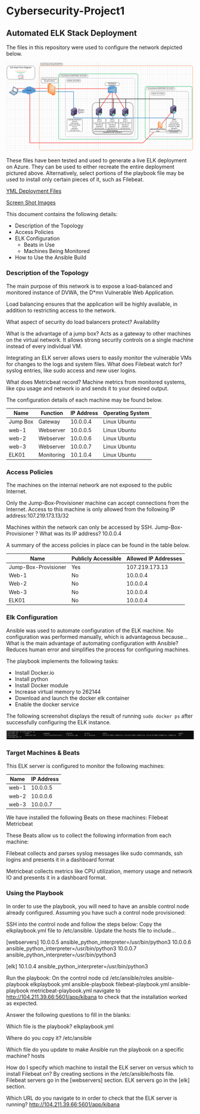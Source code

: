 # Cybersecurity-Project1
## Automated ELK Stack Deployment

The files in this repository were used to configure the network depicted below.

<img src="https://github.com/rfchapie/Cybersecurity-Project1/blob/main/Images/ELK_Deployment.png">

These files have been tested and used to generate a live ELK deployment on Azure. They can be used to either recreate the entire deployment pictured above. Alternatively, select portions of the playbook file may be used to install only certain pieces of it, such as Filebeat.

[YML Deployment Files](https://github.com/rfchapie/Cybersecurity-Project1/tree/main/Ansible)

[Screen Shot Images](https://github.com/rfchapie/Cybersecurity-Project1/blob/main/Images/ELK_stack_screenshots.pdf)

This document contains the following details:
- Description of the Topology
- Access Policies
- ELK Configuration
  - Beats in Use
  - Machines Being Monitored
- How to Use the Ansible Build


### Description of the Topology

The main purpose of this network is to expose a load-balanced and monitored instance of DVWA, the D*mn Vulnerable Web Application.

Load balancing ensures that the application will be highly available, in addition to restricting access to the network.

What aspect of security do load balancers protect? Availability 

What is the advantage of a jump box? Acts as a gateway to other machines on the virtual network.  It allows strong security controls on a single machine instead of every individual VM.

Integrating an ELK server allows users to easily monitor the vulnerable VMs for changes to the logs and system files.
What does Filebeat watch for? syslog entries, like sudo access and new user logins. 

What does Metricbeat record? Machine metrics from monitored systems, like cpu usage and network io and sends it to your desired output.

The configuration details of each machine may be found below.


| Name     | Function   | IP Address | Operating System |
|----------|------------|------------|------------------|
| Jump Box | Gateway    | 10.0.0.4   | Linux Ubuntu     |
| web-1    | Webserver  | 10.0.0.5   | Linux Ubuntu     |
| web-2    | Webserver  | 10.0.0.6   | Linux Ubuntu     |
| web-3    | Webserver  | 10.0.0.7   | Linux Ubuntu     |
| ELK01    | Monitoring | 10.1.0.4   | Linux Ubuntu     |


### Access Policies

The machines on the internal network are not exposed to the public Internet. 

Only the Jump-Box-Provisioner machine can accept connections from the Internet. Access to this machine is only allowed from the following IP address:107.219.173.13/32


Machines within the network can only be accessed by SSH.
Jump-Box-Provisioner ? What was its IP address? 10.0.0.4

A summary of the access policies in place can be found in the table below.

| Name                 | Publicly Accessible | Allowed IP Addresses |
|----------------------|---------------------|----------------------|
| Jump-Box-Provisioner | Yes                 | 107.219.173.13       |
| Web-1                | No                  | 10.0.0.4             |
| Web-2                | No                  | 10.0.0.4             |        
| Web-3                | No                  | 10.0.0.4             |
| ELK01                | No                  | 10.0.0.4             |


### Elk Configuration

Ansible was used to automate configuration of the ELK machine. No configuration was performed manually, which is advantageous because...
What is the main advantage of automating configuration with Ansible? Reduces human error and simplifies the process for configuring machines.  

The playbook implements the following tasks:

- Install Docker.io
- Install python
- Install Docker module
- Increase virtual memory to 262144
- Download and launch the docker elk container
- Enable the docker service



The following screenshot displays the result of running `sudo docker ps` after successfully configuring the ELK instance.

<img src="https://github.com/rfchapie/Cybersecurity-Project1/blob/main/Images/ELK_Running.png">

### Target Machines & Beats

This ELK server is configured to monitor the following machines:

| Name     | IP Address |
|----------|------------|
| web-1    | 10.0.0.5   |
| web-2    | 10.0.0.6   |
| web-3    | 10.0.0.7   |


We have installed the following Beats on these machines:
Filebeat
Metricbeat

These Beats allow us to collect the following information from each machine:

Filebeat collects and parses syslog messages like sudo commands, ssh logins and presents it in a dashboard format

Metricbeat collects metrics like CPU utilization, memory usage and network IO and presents it in a dashboard format.






### Using the Playbook

In order to use the playbook, you will need to have an ansible control node already configured. Assuming you have such a control node provisioned: 

SSH into the control node and follow the steps below:
Copy the elkplaybook.yml file to /etc/ansible.
Update the hosts file to include...

[webservers]
10.0.0.5 ansible_python_interpreter=/usr/bin/python3
10.0.0.6 ansible_python_interpreter=/usr/bin/python3
10.0.0.7 ansible_python_interpreter=/usr/bin/python3

[elk]
10.1.0.4 ansible_python_interpreter=/usr/bin/python3



Run the playbook:
On the control node cd /etc/ansible/roles
ansible-playbook elkplaybook.yml
ansible-playbook filebeat-playbook.yml
ansible-playbook metricbeat-playbook.yml
navigate to http://104.211.39.66:5601/app/kibana to check that the installation worked as expected.

Answer the following questions to fill in the blanks:

Which file is the playbook? elkplaybook.yml

Where do you copy it? /etc/ansible


Which file do you update to make Ansible run the playbook on a specific machine? hosts

How do I specify which machine to install the ELK server on versus which to install Filebeat on? By creating sections in the /etc/ansible/hosts file.  Filebeat servers go in the [webservers] section.  ELK servers go in the [elk] section.



Which URL do you navigate to in order to check that the ELK server is running? http://104.211.39.66:5601/app/kibana



